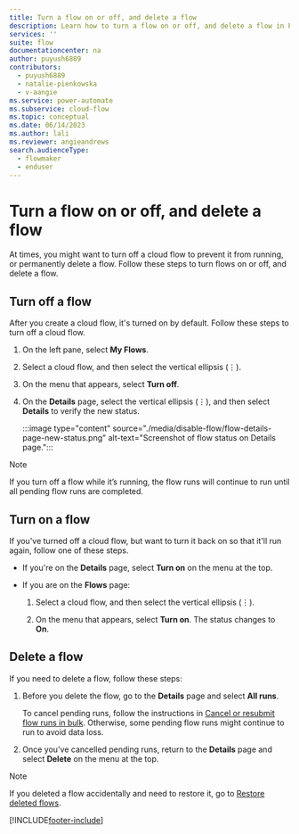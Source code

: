 ```yaml
---
title: Turn a flow on or off, and delete a flow
description: Learn how to turn a flow on or off, and delete a flow in Power Automate.
services: ''
suite: flow
documentationcenter: na
author: puyush6889
contributors:
  - puyush6889
  - natalie-pienkowska
  - v-aangie
ms.service: power-automate
ms.subservice: cloud-flow
ms.topic: conceptual
ms.date: 06/14/2023
ms.author: lali
ms.reviewer: angieandrews
search.audienceType:
  - flowmaker
  - enduser
---
```


# Turn a flow on or off, and delete a flow

At times, you might want to turn off a cloud flow to prevent it from running, or permanently delete a flow. Follow these steps to turn flows on or off, and delete a flow.

## Turn off a flow

After you create a cloud flow, it's turned on by default. Follow these steps to turn off a cloud flow.

1. On the left pane, select **My Flows**.

1. Select a cloud flow, and then select the vertical ellipsis (&vellip;).

1. On the menu that appears, select **Turn off**.

1. On the **Details** page, select the vertical ellipsis (&vellip;), and then select **Details** to verify the new status.

    :::image type="content" source="./media/disable-flow/flow-details-page-new-status.png" alt-text="Screenshot of flow status on Details page.":::

>[!NOTE]
>If you turn off a flow while it’s running, the flow runs will continue to run until all pending flow runs are completed.

## Turn on a flow

If you've turned off a cloud flow, but want to turn it back on so that it'll run again, follow one of these steps.

- If you're on the **Details** page, select **Turn on** on the menu at the top.
- If you are on the **Flows** page:

    1. Select a cloud flow, and then select the vertical ellipsis (&vellip;).

    1. On the menu that appears, select **Turn on**. The status changes to **On**.

## Delete a flow

If you need to delete a flow, follow these steps:

1. Before you delete the flow, go to the **Details** page and select **All runs**.

    To cancel pending runs, follow the instructions in [Cancel or resubmit flow runs in bulk](how-tos-bulk-resubmit.md). Otherwise, some pending flow runs might continue to run to avoid data loss.
1. Once you've cancelled pending runs, return to the **Details** page and select **Delete** on the menu at the top.

>[!NOTE]
>If you deleted a flow accidentally and need to restore it, go to [Restore deleted flows](how-tos-restore-deleted-flow.md).

[!INCLUDE[footer-include](includes/footer-banner.md)]

